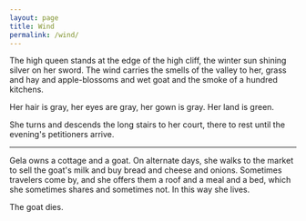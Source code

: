 ```yaml
---
layout: page
title: Wind
permalink: /wind/
---
```


The high queen stands at the edge of the high cliff, the winter sun shining silver on her sword. The wind carries the smells of the valley to her, grass and hay and apple-blossoms and wet goat and the smoke of a hundred kitchens.

Her hair is gray, her eyes are gray, her gown is gray. Her land is green.

She turns and descends the long stairs to her court, there to rest until the evening's petitioners arrive.

---

Gela owns a cottage and a goat. On alternate days, she walks to the market to sell the goat's milk and buy bread and cheese and onions. Sometimes travelers come by, and she offers them a roof and a meal and a bed, which she sometimes shares and sometimes not. In this way she lives.

The goat dies.
